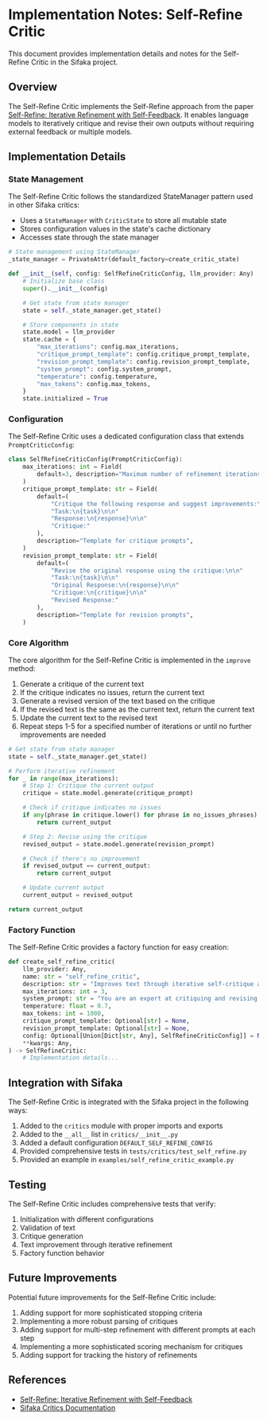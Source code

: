 # Implementation Notes: Self-Refine Critic

This document provides implementation details and notes for the Self-Refine Critic in the Sifaka project.

## Overview

The Self-Refine Critic implements the Self-Refine approach from the paper [Self-Refine: Iterative Refinement with Self-Feedback](https://arxiv.org/abs/2303.17651). It enables language models to iteratively critique and revise their own outputs without requiring external feedback or multiple models.

## Implementation Details

### State Management

The Self-Refine Critic follows the standardized StateManager pattern used in other Sifaka critics:

- Uses a `StateManager` with `CriticState` to store all mutable state
- Stores configuration values in the state's cache dictionary
- Accesses state through the state manager

```python
# State management using StateManager
_state_manager = PrivateAttr(default_factory=create_critic_state)

def __init__(self, config: SelfRefineCriticConfig, llm_provider: Any) -> None:
    # Initialize base class
    super().__init__(config)

    # Get state from state manager
    state = self._state_manager.get_state()

    # Store components in state
    state.model = llm_provider
    state.cache = {
        "max_iterations": config.max_iterations,
        "critique_prompt_template": config.critique_prompt_template,
        "revision_prompt_template": config.revision_prompt_template,
        "system_prompt": config.system_prompt,
        "temperature": config.temperature,
        "max_tokens": config.max_tokens,
    }
    state.initialized = True
```

### Configuration

The Self-Refine Critic uses a dedicated configuration class that extends `PromptCriticConfig`:

```python
class SelfRefineCriticConfig(PromptCriticConfig):
    max_iterations: int = Field(
        default=3, description="Maximum number of refinement iterations", gt=0
    )
    critique_prompt_template: str = Field(
        default=(
            "Critique the following response and suggest improvements:\n\n"
            "Task:\n{task}\n\n"
            "Response:\n{response}\n\n"
            "Critique:"
        ),
        description="Template for critique prompts",
    )
    revision_prompt_template: str = Field(
        default=(
            "Revise the original response using the critique:\n\n"
            "Task:\n{task}\n\n"
            "Original Response:\n{response}\n\n"
            "Critique:\n{critique}\n\n"
            "Revised Response:"
        ),
        description="Template for revision prompts",
    )
```

### Core Algorithm

The core algorithm for the Self-Refine Critic is implemented in the `improve` method:

1. Generate a critique of the current text
2. If the critique indicates no issues, return the current text
3. Generate a revised version of the text based on the critique
4. If the revised text is the same as the current text, return the current text
5. Update the current text to the revised text
6. Repeat steps 1-5 for a specified number of iterations or until no further improvements are needed

```python
# Get state from state manager
state = self._state_manager.get_state()

# Perform iterative refinement
for _ in range(max_iterations):
    # Step 1: Critique the current output
    critique = state.model.generate(critique_prompt)

    # Check if critique indicates no issues
    if any(phrase in critique.lower() for phrase in no_issues_phrases):
        return current_output

    # Step 2: Revise using the critique
    revised_output = state.model.generate(revision_prompt)

    # Check if there's no improvement
    if revised_output == current_output:
        return current_output

    # Update current output
    current_output = revised_output

return current_output
```

### Factory Function

The Self-Refine Critic provides a factory function for easy creation:

```python
def create_self_refine_critic(
    llm_provider: Any,
    name: str = "self_refine_critic",
    description: str = "Improves text through iterative self-critique and revision",
    max_iterations: int = 3,
    system_prompt: str = "You are an expert at critiquing and revising content.",
    temperature: float = 0.7,
    max_tokens: int = 1000,
    critique_prompt_template: Optional[str] = None,
    revision_prompt_template: Optional[str] = None,
    config: Optional[Union[Dict[str, Any], SelfRefineCriticConfig]] = None,
    **kwargs: Any,
) -> SelfRefineCritic:
    # Implementation details...
```

## Integration with Sifaka

The Self-Refine Critic is integrated with the Sifaka project in the following ways:

1. Added to the `critics` module with proper imports and exports
2. Added to the `__all__` list in `critics/__init__.py`
3. Added a default configuration `DEFAULT_SELF_REFINE_CONFIG`
4. Provided comprehensive tests in `tests/critics/test_self_refine.py`
5. Provided an example in `examples/self_refine_critic_example.py`

## Testing

The Self-Refine Critic includes comprehensive tests that verify:

1. Initialization with different configurations
2. Validation of text
3. Critique generation
4. Text improvement through iterative refinement
5. Factory function behavior

## Future Improvements

Potential future improvements for the Self-Refine Critic include:

1. Adding support for more sophisticated stopping criteria
2. Implementing a more robust parsing of critiques
3. Adding support for multi-step refinement with different prompts at each step
4. Implementing a more sophisticated scoring mechanism for critiques
5. Adding support for tracking the history of refinements

## References

- [Self-Refine: Iterative Refinement with Self-Feedback](https://arxiv.org/abs/2303.17651)
- [Sifaka Critics Documentation](../components/critics.md)
